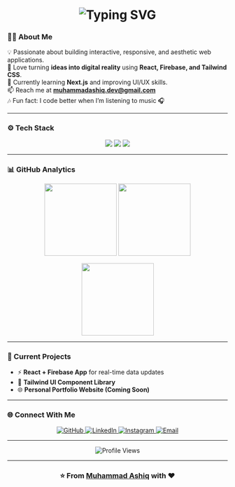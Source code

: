 <!-- 🌙 Dark Themed, Animated GitHub Profile README by Muhammad Ashiq -->

<!-- Typing Animation Header -->
<h1 align="center">
  <img src="https://readme-typing-svg.herokuapp.com?font=Poppins&size=28&duration=2000&pause=800&color=00E6FE&center=true&vCenter=true&width=600&lines=Hey+there%2C+I'm+Muhammad+Ashiq+👋;Front-End+Developer+💻;React+%7C+Firebase+%7C+Tailwind+CSS+⚡;Turning+Ideas+Into+Reality+🚀" alt="Typing SVG" />
</h1>


### 🧑‍💻 About Me  
💡 Passionate about building interactive, responsive, and aesthetic web applications.  
🎯 Love turning **ideas into digital reality** using **React, Firebase, and Tailwind CSS**.  
🌱 Currently learning **Next.js** and improving UI/UX skills.  
📫 Reach me at **muhammadashiq.dev@gmail.com**  
🎶 Fun fact: I code better when I’m listening to music 🎧  

---

### ⚙️ Tech Stack  

<p align="center">
  <!-- Languages -->
  <img src="https://skillicons.dev/icons?i=html,css,js,python" />
  <!-- Frameworks -->
  <img src="https://skillicons.dev/icons?i=react,tailwind,firebase,vite" />
  <!-- Tools -->
  <img src="https://skillicons.dev/icons?i=git,github,vscode,figma,vercel" />
</p>

---

### 📊 GitHub Analytics  

<p align="center">
  <img src="https://github-readme-stats.vercel.app/api?username=AshiqCode&show_icons=true&theme=github_dark&hide_border=true&border_radius=10" height="165px" />
  <img src="https://github-readme-streak-stats.herokuapp.com?user=AshiqCode&theme=github-dark&hide_border=true&border_radius=10" height="165px" />
</p>

<p align="center">
  <img src="https://github-readme-stats.vercel.app/api/top-langs/?username=AshiqCode&layout=compact&theme=github_dark&hide_border=true&border_radius=10" height="165px" />
</p>

---

### 🚀 Current Projects  
- ⚡ **React + Firebase App** for real-time data updates  
- 🎨 **Tailwind UI Component Library**  
- 🌐 **Personal Portfolio Website (Coming Soon)**  

---

### 🌐 Connect With Me  

<p align="center">
  <a href="https://github.com/AshiqCode" target="_blank">
    <img src="https://img.shields.io/badge/GitHub-181717?style=for-the-badge&logo=github&logoColor=white" alt="GitHub"/>
  </a>
  <a href="https://www.linkedin.com/in/muhammad-ashiq-993a08384" target="_blank">
    <img src="https://img.shields.io/badge/LinkedIn-0A66C2?style=for-the-badge&logo=linkedin&logoColor=white" alt="LinkedIn"/>
  </a>
  <a href="https://www.instagram.com/asjab_music/" target="_blank">
    <img src="https://img.shields.io/badge/Instagram-E4405F?style=for-the-badge&logo=instagram&logoColor=white" alt="Instagram"/>
  </a>
  <a href="mailto:muhammadashiq.dev@gmail.com" target="_blank">
    <img src="https://img.shields.io/badge/Email-D14836?style=for-the-badge&logo=gmail&logoColor=white" alt="Email"/>
  </a>
</p>

---

<p align="center">
  <img src="https://komarev.com/ghpvc/?username=AshiqCode&style=for-the-badge&color=blueviolet" alt="Profile Views"/>
</p>

---

<h3 align="center">⭐ From <a href="https://github.com/AshiqCode">Muhammad Ashiq</a> with ❤️</h3>
